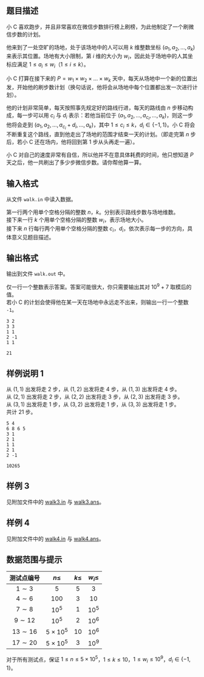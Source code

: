 ## 题目描述

小 C 喜欢跑步，并且非常喜欢在微信步数排行榜上刷榜，为此他制定了一个刷微信步数的计划。

他来到了一处空旷的场地，处于该场地中的人可以用 $k$ 维整数坐标 $(a_1, a_2, \ldots , a_k)$ 来表示其位置。场地有大小限制，第 $i$ 维的大小为 $w_i$，因此处于场地中的人其坐标应满足 $1 \le a_i \le w_i（1 \le i \le k）$。

小 C 打算在接下来的 $P = w_1 \times w_2 \times \ldots \times w_k$ 天中，每天从场地中一个新的位置出发，开始他的刷步数计划（换句话说，他将会从场地中每个位置都出发一次进行计划）。

他的计划非常简单，每天按照事先规定好的路线行进，每天的路线由 $n$ 步移动构成，每一步可以用 $c_i$ 与 $d_i$ 表示：若他当前位于 $(a_1, a_2, \ldots , a_{c_i}, \ldots  , a_k)$，则这一步他将会走到 $(a_1, a_2, \ldots , a_{c_i} + d_i, \ldots  , a_k)$，其中 $1 \le c_i \le k$，$d_i \in \{−1, 1\}$。小 C 将会不断重复这个路线，直到他走出了场地的范围才结束一天的计划。（即走完第 $n$ 步后，若小 C 还在场内，他将回到第 $1$ 步从头再走一遍）。

小 C 对自己的速度非常有自信，所以他并不在意具体耗费的时间，他只想知道 $P$ 天之后，他一共刷出了多少步微信步数。请你帮他算一算。

## 输入格式

从文件 `walk.in` 中读入数据。

第一行两个用单个空格分隔的整数 $n$，$k$。分别表示路线步数与场地维数。  
接下来一行 $k$ 个用单个空格分隔的整数 $w_i$，表示场地大小。  
接下来 $n$ 行每行两个用单个空格分隔的整数 $c_i$，$d_i$，依次表示每一步的方向，具体意义见题目描述。

## 输出格式

输出到文件 `walk.out` 中。

仅一行一个整数表示答案。答案可能很大，你只需要输出其对 $10^9 + 7$ 取模后的值。  
若小 C 的计划会使得他在某一天在场地中永远走不出来，则输出一行一个整数 `-1`。

```input1
3 2
3 3
1 1
2 -1
1 1
```

```output1
21
```

## 样例说明 1

从 $(1, 1)$ 出发将走 $2$ 步，从 $(1, 2)$ 出发将走 $4$ 步，从 $(1, 3)$ 出发将走 $4$ 步。  
从 $(2, 1)$ 出发将走 $2$ 步，从 $(2, 2)$ 出发将走 $3$ 步，从 $(2, 3)$ 出发将走 $3$ 步。  
从 $(3, 1)$ 出发将走 $1$ 步，从 $(3, 2)$ 出发将走 $1$ 步，从 $(3, 3)$ 出发将走 $1$ 步。  
共计 $21$ 步。  

```input2
5 4
6 8 6 5
3 1
2 1
1 1
2 1
2 -1
```
```output2
10265
```

## 样例 3

见附加文件中的 [walk3.in](file://walk3.in) 与 [walk3.ans](file://walk3.ans)。

## 样例 4

见附加文件中的 [walk4.in](file://walk4.in) 与 [walk4.ans](file://walk4.ans)。

## 数据范围与提示

| 测试点编号   | $n \le$         | $k \le$ | $w_i \le$ |
| :------------: | :---------------: | :-------: | :---------: |
| $1 \sim 3$   | $5$     | $5$     | $3$       |
| $4 \sim 6$   | $100$           | $3$     | $10$      |
| $7 \sim 8$   | $10^5$          | $1$     | $10^5$    |
| $9 \sim 12$  | $10^5$          | $2$     | $10^6$    |
| $13 \sim 16$ | $5 \times 10^5$ | $10$    | $10^6$    |
| $17 \sim 20$ | $5 \times 10^5$ | $3$     | $10^9$    |

对于所有测试点，保证 $1 \le n \le 5 \times 10^5$，$1 \le k \le 10$，$1 \le w_i \le 10^9$，$d_i \in \{−1, 1\}$。